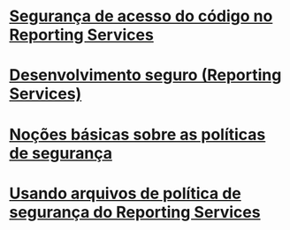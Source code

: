# [Segurança de acesso do código no Reporting Services](code-access-security-in-reporting-services.md)
# [Desenvolvimento seguro (Reporting Services)](secure-development-reporting-services.md)
# [Noções básicas sobre as políticas de segurança](understanding-security-policies.md)
# [Usando arquivos de política de segurança do Reporting Services](using-reporting-services-security-policy-files.md)
